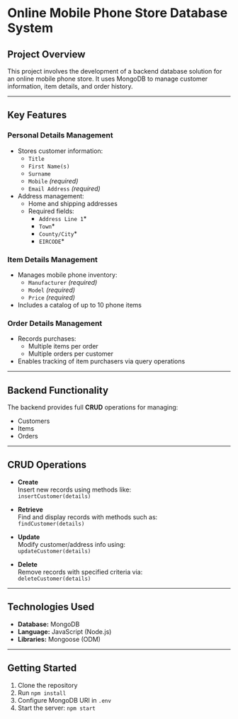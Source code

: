 # Online Mobile Phone Store Database System

## Project Overview

This project involves the development of a backend database solution for an online mobile phone store. It uses MongoDB to manage customer information, item details, and order history.

---

## Key Features

### Personal Details Management
- Stores customer information:
  - `Title`
  - `First Name(s)`
  - `Surname`
  - `Mobile` *(required)*
  - `Email Address` *(required)*
- Address management:
  - Home and shipping addresses
  - Required fields: 
    - `Address Line 1`*
    - `Town`*
    - `County/City`*
    - `EIRCODE`*

### Item Details Management
- Manages mobile phone inventory:
  - `Manufacturer` *(required)*
  - `Model` *(required)*
  - `Price` *(required)*
- Includes a catalog of up to 10 phone items

### Order Details Management
- Records purchases:
  - Multiple items per order
  - Multiple orders per customer
- Enables tracking of item purchasers via query operations

---

## Backend Functionality

The backend provides full **CRUD** operations for managing:
- Customers
- Items
- Orders

---

## CRUD Operations

- **Create**  
  Insert new records using methods like:  
  `insertCustomer(details)`

- **Retrieve**  
  Find and display records with methods such as:  
  `findCustomer(details)`

- **Update**  
  Modify customer/address info using:  
  `updateCustomer(details)`

- **Delete**  
  Remove records with specified criteria via:  
  `deleteCustomer(details)`

---

## Technologies Used

- **Database:** MongoDB
- **Language:** JavaScript (Node.js)
- **Libraries:** Mongoose (ODM)

---

## Getting Started

1. Clone the repository
2. Run `npm install`
3. Configure MongoDB URI in `.env`
4. Start the server: `npm start`
